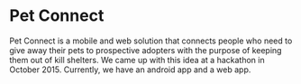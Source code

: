 # Pet Connect

Pet Connect is a mobile and web solution that connects people who need to give away their pets to prospective adopters with the purpose of keeping them out of kill shelters. We came up with this idea at a hackathon in October 2015. Currently, we have an android app and a web app.
